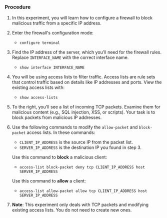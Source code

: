 ### Procedure

1. In this experiment, you will learn how to configure a firewall to block malicious traffic from a specific IP address.

2. Enter the firewall's configuration mode:
    - `configure terminal`

3. Find the IP address of the server, which you'll need for the firewall rules. Replace `INTERFACE_NAME` with the correct interface name.
    - `show interface INTERFACE_NAME`

4. You will be using access lists to filter traffic. Access lists are rule sets that control traffic based on details like IP addresses and ports. View the existing access lists with:
    - `show access-lists`

5. To the right, you'll see a list of incoming TCP packets. Examine them for malicious content (e.g., SQL injection, XSS, or scripts). Your task is to block packets from malicious IP addresses.

6. Use the following commands to modify the `allow-packet` and `block-packet` access lists. In these commands:
    - `CLIENT_IP_ADDRESS` is the source IP from the packet list.
    - `SERVER_IP_ADDRESS` is the destination IP you found in step 3.

    Use this command to **block** a malicious client:
    - `access-list block-packet deny tcp CLIENT_IP_ADDRESS host SERVER_IP_ADDRESS`

    Use this command to **allow** a client:
    - `access-list allow-packet allow tcp CLIENT_IP_ADDRESS host SERVER_IP_ADDRESS`

7. **Note**: This experiment only deals with TCP packets and modifying existing access lists. You do not need to create new ones.
